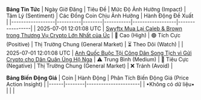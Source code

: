 **Bảng Tin Tức**
| Ngày Giờ Đăng | Tiêu Đề | Mức Độ Ảnh Hưởng (Impact) | Tâm Lý (Sentiment) | Các Đồng Coin Chịu Ảnh Hưởng | Hành Động Đề Xuất |
|------------------|----------|--------|-----------|------------------|-----------------|
| 2025-07-01 12:01:08 UTC | [Swyftx Mua Lại Caleb & Brown trong Thương Vụ Crypto Lớn Nhất của Úc](https://www.tradingview.com/news/coinpedia:8d17bfbb0094b:0-crypto-news-today-july-1-trump-musk-big-beautiful-bill-ripple-xrp-price-and-pi-network/) | 🚨 Cao (High) | 🟢 Tích Cực (Positive) | Thị Trường Chung (General Market) | ⏳ Theo Dõi (Watch) |
| 2025-07-01 12:01:08 UTC | [Anh Quốc Buộc Tội Công Dân Song Tịch vì Gửi Crypto cho Dân Quân Ủng Hộ Nga](https://www.tradingview.com/news/coinpedia:8d17bfbb0094b:0-crypto-news-today-july-1-trump-musk-big-beautiful-bill-ripple-xrp-price-and-pi-network/) | ⚠️ Trung Bình (Medium) | 🔴 Tiêu Cực (Negative) | Thị Trường Chung (General Market) | ❌ Tránh (Avoid) |

**Bảng Biến Động Giá**
| Coin | Hành Động | Phân Tích Biến Động Giá (Price Action Insight) |
|------|--------|----------------------|
| •Không có dữ liệu• |  |  |